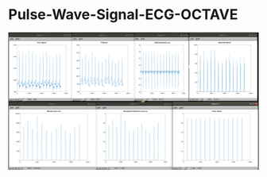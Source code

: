 # Pulse-Wave-Signal-ECG-OCTAVE
![img](https://github.com/NikosMouzakitis/Pulse-Wave-Signal-ECG-OCTAVE/blob/master/ecg)
